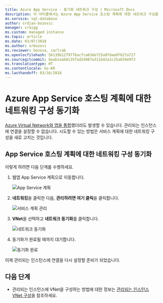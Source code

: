 ```yaml
---
title: Azure App Service - 동기화 네트워크 구성 | Microsoft Docs
description: 이 아티클에서는 Azure App Service 호스팅 계획에 대한 네트워크 구성을 동기화하는 방법을 설명합니다.
ms.service: sql-database
author: srdjan-bozovic
manager: craigg
ms.custom: managed instance
ms.topic: article
ms.date: 03/07/2018
ms.author: srbozovi
ms.reviewer: bonova, carlrab
ms.openlocfilehash: 5b139b1279776acfca63def25a9fdae0f627a727
ms.sourcegitcommit: 8aab1aab0135fad24987a311b42a1c25a839e9f3
ms.translationtype: HT
ms.contentlocale: ko-KR
ms.lasthandoff: 03/16/2018
---
```

# <a name="sync-networking-configuration-for-azure-app-service-hosting-plan"></a>Azure App Service 호스팅 계획에 대한 네트워킹 구성 동기화

[Azure Virtual Network와 앱을 통합](../app-service/web-sites-integrate-with-vnet.md)했더라도 발생할 수 있습니다. 관리되는 인스턴스에 연결을 설정할 수 없습니다. 시도할 수 있는 방법은 서비스 계획에 대한 네트워킹 구성을 새로 고치는 것입니다. 

## <a name="sync-network-configuration-for-app-service-hosting-plan"></a>App Service 호스팅 계획에 대한 네트워킹 구성 동기화

이렇게 하려면 다음 단계를 수행하세요.  

1. 웹앱 App Service 계획으로 이동합니다.
 
   ![App Service 계획](./media/sql-database-managed-instance-sync-networking/app-service-plan.png)

2. **네트워킹**을 클릭한 다음, **관리하려면 여기 클릭**을 클릭합니다.
 
   ![서비스 계획 관리](./media/sql-database-managed-instance-sync-networking/manage-plan.png)

3. **VNet**을 선택하고 **네트워크 동기화**를 클릭합니다. 
 
   ![네트워크 동기화](./media/sql-database-managed-instance-sync-networking/sync.png)

4. 동기화가 완료될 때까지 대기합니다.
  
   ![동기화 완료](./media/sql-database-managed-instance-sync-networking/sync-done.png)

이제 관리되는 인스턴스에 연결을 다시 설정할 준비가 되었습니다.

## <a name="next-steps"></a>다음 단계

- 관리되는 인스턴스에 VNet을 구성하는 방법에 대한 정보는 [관리되는 인스턴스 VNet 구성](sql-database-managed-instance-vnet-configuration.md)을 참조하세요.
